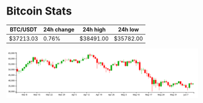 # Bitcoin Stats

BTC/USDT|24h change|24h high|24h low|
|---|---|---|---|
|$37213.03|0.76%|$38491.00|$35782.00|

<img src="./chart.svg">
